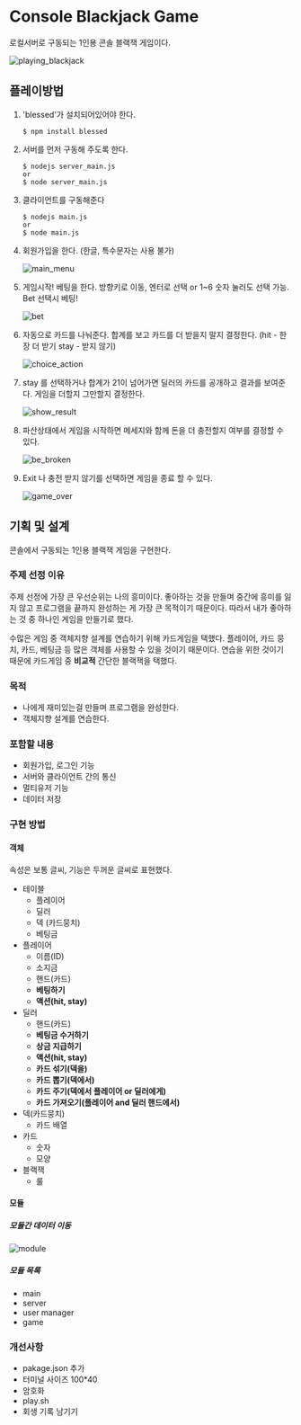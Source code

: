 # Console Blackjack Game

로컬서버로 구동되는 1인용 콘솔 블랙잭 게임이다.

![playing_blackjack](https://user-images.githubusercontent.com/26920620/59201338-29f92700-8bd5-11e9-860b-352a968b15e8.gif)

## 플레이방법

1. 'blessed'가 설치되어있어야 한다.

   ```
   $ npm install blessed
   ```

2. 서버를 먼저 구동해 주도록 한다.

   ```
   $ nodejs server_main.js
   or 
   $ node server_main.js
   ```

3. 클라이언트를 구동해준다

   ```
   $ nodejs main.js
   or
   $ node main.js
   ```

4. 회원가입을 한다. (한글, 특수문자는 사용 불가)

   ![main_menu](https://user-images.githubusercontent.com/26920620/59214025-2d021080-8bf1-11e9-8a74-8d23da381ceb.png)

5. 게임시작! 베팅을 한다. 방향키로 이동, 엔터로 선택 or 1~6 숫자 눌러도 선택 가능. Bet 선택시 베팅!

   ![bet](https://user-images.githubusercontent.com/26920620/59214182-836f4f00-8bf1-11e9-9051-7171a2b900da.png)

6. 자동으로 카드를 나눠준다. 합계를 보고 카드를 더 받을지 말지 결정한다. (hit - 한장 더 받기 stay - 받지 않기)

   ![choice_action](https://user-images.githubusercontent.com/26920620/59214275-bdd8ec00-8bf1-11e9-918c-4326db9d1518.png)

7. stay 를 선택하거나 합계가 21이 넘어가면 딜러의 카드를 공개하고 결과를 보여준다. 게임을 더할지 그만할지 결정한다.

   ![show_result](https://user-images.githubusercontent.com/26920620/59214540-363fad00-8bf2-11e9-99e0-80b17ac7d9ec.png)

8. 파산상태에서 게임을 시작하면 메세지와 함께 돈을 더 충전할지 여부를 결정할 수 있다.

   ![be_broken](https://user-images.githubusercontent.com/26920620/59214660-7dc63900-8bf2-11e9-80d2-f5cbaad105ea.png)

9. Exit 나 충전 받지 않기를 선택하면 게임을 종료 할 수 있다.

   ![game_over](https://user-images.githubusercontent.com/26920620/59214767-b9610300-8bf2-11e9-8d8f-3322606f592a.png)

   



## 기획 및 설계

콘솔에서 구동되는 1인용 블랙잭 게임을 구현한다.

### 주제 선정 이유

주제 선정에 가장 큰 우선순위는 나의 흥미이다. 좋아하는 것을 만들며 중간에 흥미를 잃지 않고 프로그램을 끝까지 완성하는 게 가장 큰 목적이기 때문이다.  따라서 내가 좋아하는 것 중 하나인 게임을 만들기로 했다.

수많은 게임 중 객체지향 설계를 연습하기 위해 카드게임을 택했다. 플레이어, 카드 뭉치, 카드, 베팅금 등 많은 객체를 사용할 수 있을 것이기 때문이다. 연습을 위한 것이기 때문에 카드게임 중 **비교적**  간단한 블랙잭을 택했다.



### 목적

- 나에게 재미있는걸 만들며 프로그램을 완성한다.
- 객체지향 설계를 연습한다.



### 포함할 내용

- 회원가입, 로그인 기능
- 서버와 클라이언트 간의 통신
- 멀티유저  기능
- 데이터 저장



### 구현 방법

#### 객체

속성은 보통 글씨, 기능은 두꺼운 글씨로 표현했다.

- 테이블
  - 플레이어
  - 딜러
  - 덱 (카드뭉치)
  - 베팅금
- 플레이어 
  - 이름(ID)
  - 소지금
  - 핸드(카드)
  - **베팅하기**
  - **액션(hit, stay)**
- 딜러 
  - 핸드(카드)
  - **베팅금 수거하기**
  - **상금 지급하기**
  - **액션(hit, stay)**
  - **카드 섞기(덱을)**
  - **카드 뽑기(덱에서)**
  - **카드 주기(덱에서 플레이어 or 딜러에게)**
  - **카드 가져오기(플레이어 and 딜러 핸드에서)**
- 덱(카드뭉치)
  - 카드 배열
- 카드
  - 숫자
  - 모양
- 블랙잭
  - 룰

#### 모듈

##### 모듈간 데이터 이동

![module](<https://user-images.githubusercontent.com/26920620/58724810-83fd2e00-8418-11e9-8fd3-ef9bb980b8be.png>)

##### 모듈 목록

- main
- server 
- user manager
- game



### 개선사항

- pakage.json 추가
- 터미널 사이즈 100*40
- 암호화
- play.sh
- 회생 기록 남기기